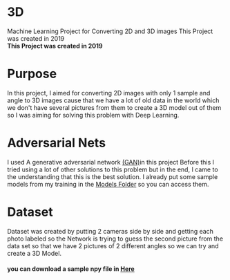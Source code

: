 # 3D
Machine Learning Project for Converting 2D and 3D images
This Project was created in 2019<br>
<b>This Project was created in 2019 </b>

# Purpose
In this project, I aimed for converting 2D images with only 1 sample and angle to 3D images cause that we have a lot of old data in the world which we don't have several pictures from them to create a 3D model out of them so I  was aiming for solving this problem with Deep Learning.

# Adversarial Nets
I used A generative adversarial network <a href="https://en.wikipedia.org/wiki/Generative_adversarial_network">(GAN)</a>in this project Before this I tried using a lot of other solutions to this problem but in the end, I came to the understanding that this is the best solution. I already put some sample models from my training in the <a href="https://github.com/Parsa-Alemi/3D/tree/master/Models">Models Folder</a> so you can access them.
# Dataset
Dataset was created by putting 2 cameras side by side and getting each photo labeled so the Network is trying to guess the second picture from the data set so that we have 2 pictures of 2 different angles so we can try and create a 3D Model. 
#### you can download a sample npy file in <a href="https://drive.google.com/file/d/1GH0drmCPXmtvdzJIXkPHLfNZPeYYKIX7/view?usp=sharing">Here</a>
